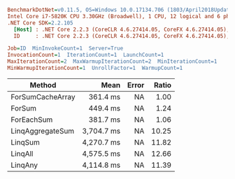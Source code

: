 ``` ini

BenchmarkDotNet=v0.11.5, OS=Windows 10.0.17134.706 (1803/April2018Update/Redstone4)
Intel Core i7-5820K CPU 3.30GHz (Broadwell), 1 CPU, 12 logical and 6 physical cores
.NET Core SDK=2.2.105
  [Host] : .NET Core 2.2.3 (CoreCLR 4.6.27414.05, CoreFX 4.6.27414.05), 64bit RyuJIT
  ID     : .NET Core 2.2.3 (CoreCLR 4.6.27414.05, CoreFX 4.6.27414.05), 64bit RyuJIT

Job=ID  MinInvokeCount=1  Server=True  
InvocationCount=1  IterationCount=1  LaunchCount=1  
MaxIterationCount=2  MaxWarmupIterationCount=2  MinIterationCount=1  
MinWarmupIterationCount=1  UnrollFactor=1  WarmupCount=1  

```
|           Method |       Mean | Error | Ratio |
|----------------- |-----------:|------:|------:|
| ForSumCacheArray |   361.4 ms |    NA |  1.00 |
|           ForSum |   449.4 ms |    NA |  1.24 |
|       ForEachSum |   381.7 ms |    NA |  1.06 |
| LinqAggregateSum | 3,704.7 ms |    NA | 10.25 |
|          LinqSum | 4,270.7 ms |    NA | 11.82 |
|          LinqAll | 4,575.5 ms |    NA | 12.66 |
|          LinqAny | 4,114.8 ms |    NA | 11.39 |
